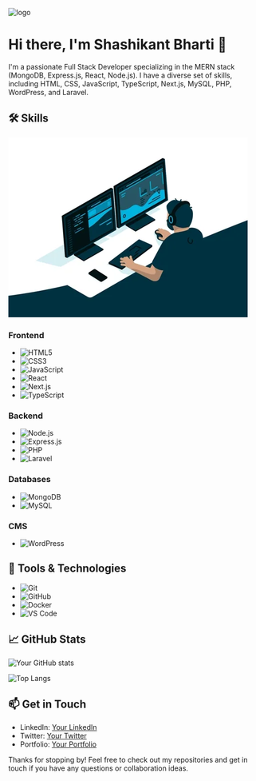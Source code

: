 ![logo](https://github.com/ShashikantBharti/ShashikantBharti/blob/main/Github_Banner.png)

# Hi there, I'm Shashikant Bharti 👋

I'm a passionate Full Stack Developer specializing in the MERN stack (MongoDB, Express.js, React, Node.js). I have a diverse set of skills, including HTML, CSS, JavaScript, TypeScript, Next.js, MySQL, PHP, WordPress, and Laravel.

## 🛠️ Skills

![logo](https://github.com/ShashikantBharti/ShashikantBharti/blob/main/coding.webp)

### Frontend

- ![HTML5](https://img.shields.io/badge/-HTML5-E34F26?style=flat&logo=html5&logoColor=white)
- ![CSS3](https://img.shields.io/badge/-CSS3-1572B6?style=flat&logo=css3&logoColor=white)
- ![JavaScript](https://img.shields.io/badge/-JavaScript-F7DF1E?style=flat&logo=javascript&logoColor=black)
- ![React](https://img.shields.io/badge/-React-61DAFB?style=flat&logo=react&logoColor=black)
- ![Next.js](https://img.shields.io/badge/-Next.js-000000?style=flat&logo=nextdotjs&logoColor=white)
- ![TypeScript](https://img.shields.io/badge/-TypeScript-3178C6?style=flat&logo=typescript&logoColor=white)

### Backend

- ![Node.js](https://img.shields.io/badge/-Node.js-339933?style=flat&logo=nodedotjs&logoColor=white)
- ![Express.js](https://img.shields.io/badge/-Express.js-000000?style=flat&logo=express&logoColor=white)
- ![PHP](https://img.shields.io/badge/-PHP-777BB4?style=flat&logo=php&logoColor=white)
- ![Laravel](https://img.shields.io/badge/-Laravel-FF2D20?style=flat&logo=laravel&logoColor=white)

### Databases

- ![MongoDB](https://img.shields.io/badge/-MongoDB-47A248?style=flat&logo=mongodb&logoColor=white)
- ![MySQL](https://img.shields.io/badge/-MySQL-4479A1?style=flat&logo=mysql&logoColor=white)

### CMS

- ![WordPress](https://img.shields.io/badge/-WordPress-21759B?style=flat&logo=wordpress&logoColor=white)

## 🔧 Tools & Technologies

- ![Git](https://img.shields.io/badge/-Git-F05032?style=flat&logo=git&logoColor=white)
- ![GitHub](https://img.shields.io/badge/-GitHub-181717?style=flat&logo=github&logoColor=white)
- ![Docker](https://img.shields.io/badge/-Docker-2496ED?style=flat&logo=docker&logoColor=white)
- ![VS Code](https://img.shields.io/badge/-VS%20Code-007ACC?style=flat&logo=visual-studio-code&logoColor=white)

## 📈 GitHub Stats

![Your GitHub stats](https://github-readme-stats.vercel.app/api?username=yourusername&show_icons=true&theme=radical)

![Top Langs](https://github-readme-stats.vercel.app/api/top-langs/?username=yourusername&layout=compact&theme=radical)

## 📫 Get in Touch

- LinkedIn: [Your LinkedIn](https://www.linkedin.com/in/yourprofile/)
- Twitter: [Your Twitter](https://twitter.com/yourprofile)
- Portfolio: [Your Portfolio](https://yourportfolio.com)

Thanks for stopping by! Feel free to check out my repositories and get in touch if you have any questions or collaboration ideas.
